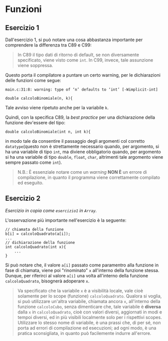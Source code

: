 # Funzioni
## Esercizio 1
Dall'esercizio 1, si può notare una cosa abbastanza importante per comprendere la differenza tra C89 e C99:

> In C89 il tipo dati di ritorno di default, se non diversamente specificato, viene visto come ``int``.
In C99, invece, tale assunzione viene soppressa.

Questo porta il compilatore a puntare un certo warning, per le dichiarazioni delle funzioni come segue:

    main.c:31:8: warning: type of ‘n’ defaults to ‘int’ [-Wimplicit-int]
    
    double calcoloBinomiale(n, k){
    
Tale avviso viene ripetuto anche per la variabile ``k``.

Quindi, con la specifica C89, la _best practice_ per una dichiarazione della funzione dev'essere del tipo:

    double calcoloBinomiale(int n, int k){

in modo tale da consentire il passaggio degli argomenti col corretto ``datatype``(questo non è strettamente necessario quando, per argomento, si ha una variabile di tipo ``int``, ma diviene obbligatorio quando, per argomento si ha una variabile di tipo ``double``, ``float``, ``char``, altrimenti tale argomento viene sempre passato come ``int``).


> N.B.: È essenziale notare come un _warning_ **NON È** un errore di compilazione, in quanto il programma viene correttamente compilato ed eseguito.

## Esercizio 2

*Esercizio in copia come ``esercizio1`` in ``Array``.*

L'osservazione più importante nell'esercizio è la seguente:

    // chiamata della funzione
    b[i] = calcoloQuadrato(a[i]);
    ...
    // dichiarazione della funzione
    int calcoloQuadrato(int x){
        ...
    }

Si può notare che, il valore ``a[i]`` passato come paramentro alla funzione in fase di chiamata, viene poi "rinominato" ``x`` all'interno della funzione stessa. Dunque, per riferirci al valore ``a[i]`` una volta all'interno della funzione ``calcoloQuadrato``, bisognerà adoperare ``x``.

> Va specificato che la variabile ``x`` è a visibilità locale, vale cioè solamente per lo scope (funzione) ``calcoloQuadrato``. Qualora si voglia, si può utilizzare un'altra variabile, chiamata ancora ``x``, all'interno della funzione ``calcoloCubo``, senza dimenticare che, tale variabile è **diversa** dalla ``x`` in ``calcoloQuadrato``, cioè con valori diversi, aggiornati in modi e tempoi diversi, ed in più visibili localmente solo per i rispettivi scopes. Utilizzare lo stesso nome di variabile, è una prassi che, di per sé, non porta ad errori di compilazione ed esecuzioni; ad ogni modo, è una pratica sconsigliata, in quanto può facilemente indurre all'errore.
